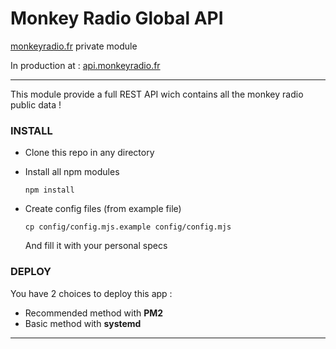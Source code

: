 # Monkey Radio Global API

[monkeyradio.fr](monkeyradio.fr) private module

In production at : [api.monkeyradio.fr](api.monkeyradio.fr)

---

This module provide a full REST API wich contains all the monkey radio public data !

### INSTALL

* Clone this repo in any directory
* Install all npm modules

  ```
  npm install
  ```
* Create config files (from example file)

  ```
  cp config/config.mjs.example config/config.mjs
  ```

  And fill it with your personal specs

### DEPLOY

You have 2 choices to deploy this app :

* Recommended method with **PM2**
* Basic method with **systemd**

---
